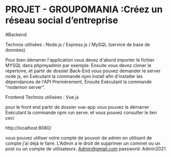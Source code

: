 # PROJET - GROUPOMANIA  :Créez un réseau social d’entreprise

#Backend

Technos utilisées : Node.js / Express.js / MySQL (service de base de données)

Pour bien démarrer l'application vous devez d'abord importer le fichier MYSQL dans phpmyadmin par exemple.
Ensuite vous devez cloner le répertoire, et partir de dossier Back-End vous pouvez demander le server node js,
en Exécutant la commande npm install afin d'installer les dépendances de l'API Premièrement, Ensuite Exécutant la commande  "nodemon server".


Frontend
Technos utilisées : Vue.js

pour le front end partir de dossier vue-app vous pouvez le démarrer Exécutant la commande npm run serve.
et vous pouvez consulter le lien ceci

http://localhost:8080/

vous pouvez utiliser votre compte de pouvoir de admin en utilisant de compte j'ai déjà le faire.
L'Admin a le droit de supprimer un commet ou un post ou un compte de utilisateurs.
Admin@gmail.com
password: Admin2021
